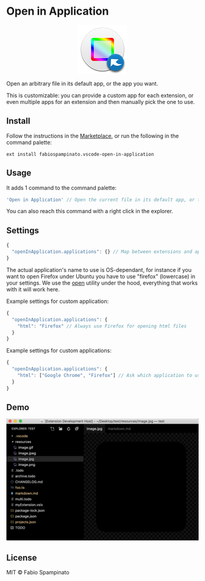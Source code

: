 # Open in Application

<p align="center">
	<img src="https://raw.githubusercontent.com/fabiospampinato/vscode-open-in-application/master/resources/logo-128x128.png" alt="Logo">
</p>

Open an arbitrary file in its default app, or the app you want.

This is customizable: you can provide a custom app for each extension, or even multiple apps for an extension and then manually pick the one to use.

## Install

Follow the instructions in the [Marketplace](https://marketplace.visualstudio.com/items?itemName=fabiospampinato.vscode-open-in-application), or run the following in the command palette:

```shell
ext install fabiospampinato.vscode-open-in-application
```

## Usage

It adds 1 command to the command palette:

```js
'Open in Application' // Open the current file in its default app, or the app you want
```

You can also reach this command with a right click in the explorer.

## Settings

```js
{
  "openInApplication.applications": {} // Map between extensions and applications
}
```

The actual application's name to use is OS-dependant, for instance if you want to open Firefox under Ubuntu you have to use "firefox" (lowercase) in your settings. We use the [open](https://www.npmjs.com/package/open) utility under the hood, everything that works with it will work here.

Example settings for custom application:

```js
{
  "openInApplication.applications": {
    "html": "Firefox" // Always use Firefox for opening html files
  }
}
```

Example settings for custom applications:

```js
{
  "openInApplication.applications": {
    "html": ["Google Chrome", "Firefox"] // Ask which application to use when opening html files
  }
}
```

## Demo

![Demo](resources/demo.gif)

## License

MIT © Fabio Spampinato
